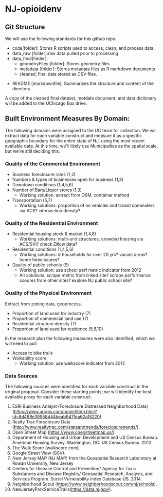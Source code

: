 # NJ-opioidenv

## Git Structure
We will use the following standards for this github repo. 
+ code[folder]: Stores R scripts used to access, clean, and process data.
+ data_raw [folder]:raw data pulled prior to processing
+ data_final[folder]:
    - geometryFiles [folder]: Stores geometry files
    - metadata [folder]: Stores metadata files as R markdown documents
    - cleaned, final data stored as CSV files.
- README [markdownfile]: Summarizes the structure and content of the directory

A copy of the cleaned final dataset, metdata document, and data dictionary will be added to the UChicago Box drive.

## Built Environment Measures By Domain:
The following domains were assigned to the UC team for collection. We will extract data for each variable construct and measure it as a specific geographic boundary for the entire state of NJ, using the most recent available data. At this time, we'll likely use Municipalties as the spatial scale, but we're still deciding this.

### Quality of the Commercial Environment
- Business foreclosure rates (1,2)
- Numbers & types of businesses open for business (1,3)
- Downtown conditions (1,4,5,6)
- Number of Bars/Liquor stores (1,3)
    - Working solution: extract from OSM, container method
- Transportation (5,7)
    - Working solutions: proportion of no vehicles and transit commuters via ACS? intersection density?

### Quality of the Residential Environment
- Residential housing stock & market (1,4,8)
    - Working solutions: multi-unit structures, crowded housing via ACS/SVI? check Zillow data?
- Residential conditions (1,4,5,6)
    - Working solutions: # households for over 20 yrs? vacant areas? home foreclosures? 
- Quality of public schools (9)
    - Working solution: use school perf metric indicator from 2012
    - Alt solutions: scrape metric from linked site? scrape performance scoores from other sites? explore NJ public school site?

### Quality of the Physical Environment
Extract from zoning data, geoprocess.
- Proportion of land used for industry (7)
- Proportion of commercial land use (7)
- Residential structure density (7)
- Proportion of land used for residence (5,6,10)

In the research plan the following measures were also identified, which we will need to pull:
- Access to bike trails 
- Walkability score 
    - Working solution: use walkscore indicator from 2012

### Data Sources
The following sources were identified for each variable construct in the original proposal. Consider these starting points; we will identify the best available proxy for each variable construct. 

1. ESRI Business Analyst (Foreclosure Distressed Neighborhood Data) (https://www.arcgis.com/home/item.html?id=8d488e39958d44beab947fea62a18220).
2. Realty Trac Foreclosure Data (http://www.realtytrac.com/statsandtrends/foreclosuretrends/).
3. Open Street Map (https://www.openstreetmap.us/).
4. Department of Housing and Urban Development and US Census Bureau. American Housing Survey.
Washington, DC: US Census Bureau. 2012.
5. The Walk Score (walkscore.com).
6. Google Street View (GSV).
7. New Jersey MAP (NJ MAP) from the Geospatial Research Laboratory at Rowan University, New Jersey
8. Centers for Disease Control and Prevention/ Agency for Toxic Substances and Disease Registry/
 Geospatial Research, Analysis, and Services Program. Social Vulnerability Index Database US. 2014.
9. Neighborhood Scout (https://www.neighborhoodscout.com/nj/schools).
10. NewJerseyParkServiceTrails(https://data.nj.gov/).


